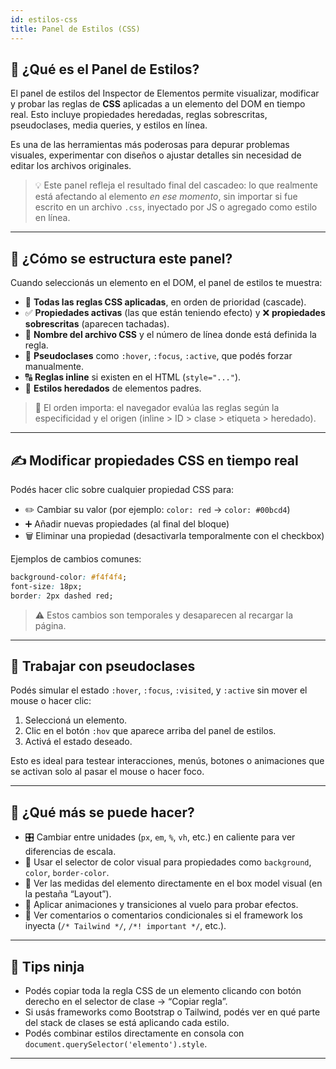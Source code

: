 ```yaml
---
id: estilos-css
title: Panel de Estilos (CSS)
---
```


## 🎨 ¿Qué es el Panel de Estilos?

El panel de estilos del Inspector de Elementos permite visualizar, modificar y probar las reglas de **CSS** aplicadas a un elemento del DOM en tiempo real. Esto incluye propiedades heredadas, reglas sobrescritas, pseudoclases, media queries, y estilos en línea.

Es una de las herramientas más poderosas para depurar problemas visuales, experimentar con diseños o ajustar detalles sin necesidad de editar los archivos originales.

> 💡 Este panel refleja el resultado final del cascadeo: lo que realmente está afectando al elemento *en ese momento*, sin importar si fue escrito en un archivo `.css`, inyectado por JS o agregado como estilo en línea.

---

## 🧬 ¿Cómo se estructura este panel?

Cuando seleccionás un elemento en el DOM, el panel de estilos te muestra:

- 🎯 **Todas las reglas CSS aplicadas**, en orden de prioridad (cascade).
- ✅ **Propiedades activas** (las que están teniendo efecto) y ❌ **propiedades sobrescritas** (aparecen tachadas).
- 📄 **Nombre del archivo CSS** y el número de línea donde está definida la regla.
- 🧪 **Pseudoclases** como `:hover`, `:focus`, `:active`, que podés forzar manualmente.
- 🔠 **Reglas inline** si existen en el HTML (`style="..."`).
- 🧬 **Estilos heredados** de elementos padres.

> 🎯 El orden importa: el navegador evalúa las reglas según la especificidad y el origen (inline > ID > clase > etiqueta > heredado).

---

## ✍️ Modificar propiedades CSS en tiempo real

Podés hacer clic sobre cualquier propiedad CSS para:

- ✏️ Cambiar su valor (por ejemplo: `color: red` → `color: #00bcd4`)
- ➕ Añadir nuevas propiedades (al final del bloque)
- 🗑️ Eliminar una propiedad (desactivarla temporalmente con el checkbox)

Ejemplos de cambios comunes:

```css
background-color: #f4f4f4;
font-size: 18px;
border: 2px dashed red;
```

> ⚠️ Estos cambios son temporales y desaparecen al recargar la página.

---

## 🧪 Trabajar con pseudoclases

Podés simular el estado `:hover`, `:focus`, `:visited`, y `:active` sin mover el mouse o hacer clic:

1. Seleccioná un elemento.
2. Clic en el botón `:hov` que aparece arriba del panel de estilos.
3. Activá el estado deseado.

Esto es ideal para testear interacciones, menús, botones o animaciones que se activan solo al pasar el mouse o hacer foco.

---

## 🧠 ¿Qué más se puede hacer?

- 🎛 Cambiar entre unidades (`px`, `em`, `%`, `vh`, etc.) en caliente para ver diferencias de escala.
- 🌈 Usar el selector de color visual para propiedades como `background`, `color`, `border-color`.
- 📏 Ver las medidas del elemento directamente en el box model visual (en la pestaña “Layout”).
- 🔄 Aplicar animaciones y transiciones al vuelo para probar efectos.
- 💬 Ver comentarios o comentarios condicionales si el framework los inyecta (`/* Tailwind */`, `/*! important */`, etc.).

---

## 🔧 Tips ninja

- Podés copiar toda la regla CSS de un elemento clicando con botón derecho en el selector de clase → “Copiar regla”.
- Si usás frameworks como Bootstrap o Tailwind, podés ver en qué parte del stack de clases se está aplicando cada estilo.
- Podés combinar estilos directamente en consola con `document.querySelector('elemento').style`.

---


